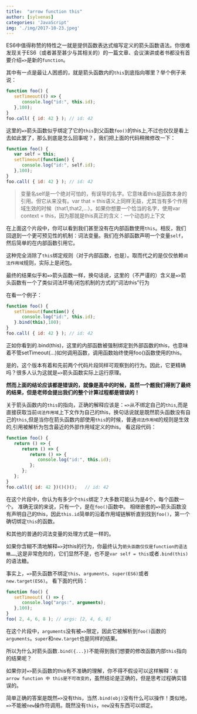 ```yaml
---
title:  "arrow function this"
author: [sylvenas]
categories: 'JavaScript'
img: './img/2017-10-23.jpeg'
---
```

ES6中值得称赞的特性之一就是提供函数表达式缩写定义的箭头函数语法。你很难发现关于ES6（或者甚至甚少与其相关的）的一篇文章、会议演讲或者书都没有首要介绍`=>`是新的`function`。


其中有一点是最让人困惑的，就是箭头函数内的`this`到底指向哪里？举个例子来说：
``` js
function foo() {
   setTimeout(() => {
      console.log("id:", this.id);
   },100);
}
foo.call( { id: 42 } ); // id: 42
```

这里的`=>`箭头函数似乎绑定了它的`this`到父函数`foo()`的this上,不过也仅仅是看上去如此罢了，那么到底是怎么回事呢？，我们把上面的代码稍微修改一下：
``` js
function foo() {
   var self = this;
   setTimeout(function() {
      console.log("id:", self.id);
   },100);
}
foo.call( { id: 42 } ); // id: 42
```
> 变量名self是一个绝对可怕的，有误导的名字。它意味着this是函数本身的引用。但它从来没有。var that = this语义上同样无益，尤其当有多个作用域生效的时候（that1,that2,…）。如果你想要一个恰当的名字，使用var context = this，因为那就是this真正的含义：一个动态的上下文

在上面这个片段中，你可以看到我们甚至没有在内部函数使用`this`。相反，我们回退到一个更可预见性的机制：词法变量。我们在外部函数声明一个变量`self`，然后简单的在内部函数引用它。

这种完全消除了`this`绑定规则（对于内部函数，也是）。取而代之的是仅仅依赖`词法作用域`规则，实际上是闭包。

最终的结果似乎和`=>`箭头函数一样，换句话说，这里的（不严谨的）含义是`=>`箭头函数有一个了类似词法环境/闭包机制的方式的“词法this”行为

在看一个例子：
``` js
function foo() {
   setTimeout(function() {
      console.log("id:", this.id);
   }.bind(this),100);
}
foo.call( { id: 42 } ); // id: 42
```
正如你看到的.bind(this)，这里的内部函数被强制绑定到外部函数的this，也意味着不管setTimeout(...)如何调用函数，调用函数始终使用foo()函数使用的this。

是的，这个版本有着和先前两个代码片段同样可观察到的行为。因此，它更精确吗？很多人认为这就是`=>`箭头函数实际上运行原理。

**然而上面的结论应该都是错误的，就像是高中的时候，虽然一个题我们得到了最终的结果，但是老师会提出我们的整个计算过程都是错误的！**

关于箭头函数内的`this`的指向，正确的解释应该是：`=>`从不绑定自己的`this`,而是直接获取当前`词法作用域`上下文作为自己的this，换句话说就是既然箭头函数没有自己的`this`,但是当你在箭头函数内部使用`this`的时候，普通`词法作用域`的规则是生效的,引用被解析为包含最近的外部作用域定义的this。
看这段代码：
``` js
function foo() {
   return () => {
      return () => {
         return () => {
            console.log("id:", this.id);
         };
      };
   };
}
foo.call({ id: 42 })()()();   // id: 42
```
在这个片段中，你认为有多少个`this`绑定？大多数可能认为是4个，每个函数一个。
准确无误的来说，只有一个，是在`foo()`函数中。
相继嵌套的`=>`箭头函数没有声明自己的this，因此`this.id`简单的沿着作用域链解析直到找到`foo()`，第一个确切绑定`this`的函数。

和其他的普通的词法变量的处理方式是一样的。

如果你含糊不清地解释`=>`对this的行为，你最终认为`箭头函数仅仅是function的语法糖……`,这是非常危险的，它们显然不是，也不是`var self = this`或者`.bind(this)`的语法糖。

事实上，`=>`箭头函数不绑定`this`、`arguments`、`super(ES6)`或者`new.target(ES6)`。
看下面的代码：
``` js
function foo() {
   setTimeout( () => {
      console.log("args:", arguments);
   },100);
}
foo( 2, 4, 6, 8 ); // args: [2, 4, 6, 8]
```
在这个片段中，`arguments`没有被`=>`限定，因此它被解析到`foo()`函数的`arguments`。`super`和`new.target`也是同样的结果。

所以为什么对箭头函数`.bind({...})`不能得到我们想要的修改函数内部`this`指向的结果呢？

如果你对`=>`箭头函数的this有不准确的理解，你不得不假设可以这样解释：`在arrow function 中 this是不可改变的`，虽然结论是正确的，但是思考过程确实错误的。

简单正确的答案是既然`=>`没有this，当然`.bind(obj)`没有什么可以操作！类似地，`=>`不能被`new`操作符调用。既然没有`this`，`new`没有东西可以绑定。
